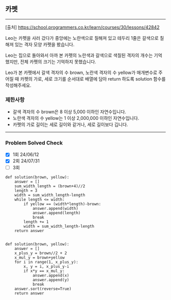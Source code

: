 ## 카펫

---

[출처] https://school.programmers.co.kr/learn/courses/30/lessons/42842

Leo는 카펫을 사러 갔다가 중앙에는 노란색으로 칠해져 있고 테두리 1줄은 갈색으로 칠해져 있는 격자 모양 카펫을 봤습니다.

Leo는 집으로 돌아와서 아까 본 카펫의 노란색과 갈색으로 색칠된 격자의 개수는 기억했지만, 전체 카펫의 크기는 기억하지 못했습니다.

Leo가 본 카펫에서 갈색 격자의 수 brown, 노란색 격자의 수 yellow가 매개변수로 주어질 때 
카펫의 가로, 세로 크기를 순서대로 배열에 담아 return 하도록 solution 함수를 작성해주세요.

### 제한사항

- 갈색 격자의 수 brown은 8 이상 5,000 이하인 자연수입니다.
- 노란색 격자의 수 yellow는 1 이상 2,000,000 이하인 자연수입니다.
- 카펫의 가로 길이는 세로 길이와 같거나, 세로 길이보다 깁니다.

---
### Problem Solved Check
- [x] 1회 24/06/12
- [x] 2회 24/07/31
- [ ] 3회

~~~
def solution(brown, yellow):
    answer = []
    sum_width_length = (brown+4)//2
    length = 3
    width = sum_width_length-length
    while length <= width:
        if yellow == (width*length)-brown:
            answer.append(width)
            answer.append(length)
            break
        length += 1
        width = sum_width_length-length
    return answer
    
~~~
~~~
def solution(brown, yellow):
    answer = []
    x_plus_y = brown//2 + 2
    x_mul_y = brown+yellow
    for i in range(1, x_plus_y):
        x, y = i, x_plus_y-i
        if x*y == x_mul_y:
            answer.append(x)
            answer.append(y)
            break
    answer.sort(reverse=True)
    return answer
    
~~~
